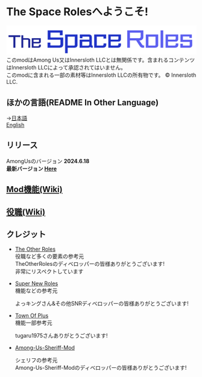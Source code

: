 # The Space Rolesへようこそ!

![TSRlogo](/Resources/TSRlogo.png)
このmodはAmong Us又はInnersloth LLCとは無関係です。含まれるコンテンツはInnersloth LLCによって承認されてはいません。  
このmodに含まれる一部の素材等はInnersloth LLCの所有物です。 © Innersloth LLC.  
## ほかの言語(README In Other Language)
→[日本語](https://github.com/supeshio/TheSpaceRoles/blob/main/README.md)<br>
 [English](https://github.com/supeshio/TheSpaceRoles/blob/main/README-EN.md)<br>
 
 ## リリース
 AmongUsのバージョン **2024.6.18**<br>
 **最新バージョン [Here](https://github.com/supeshio/TheSpaceRoles/releases/latest)**<br>

## [Mod機能(Wiki)](https://github.com/supeshio/TheSpaceRoles/wiki/MOD%E6%A9%9F%E8%83%BD)<br>

## [役職(Wiki)](https://github.com/supeshio/TheSpaceRoles/wiki/%E5%BD%B9%E8%81%B7)<br>



## クレジット
- [The Other Roles](https://github.com/TheOtherRolesAU/TheOtherRoles)<br>
  役職など多くの要素の参考元<br>
  TheOtherRolesのディベロッパーの皆様ありがとうございます!<br>
  非常にリスペクトしています<br>
  
- [Super New Roles](https://github.com/SuperNewRoles/SuperNewRoles)<br>
  機能などの参考元<br>
  
  よっキングさん&その他SNRディベロッパーの皆様ありがとうございます!<br>
- [Town Of Plus](https://github.com/tugaru1975/TownOfPlus)<br>
  機能一部参考元<br>
  
  tugaru1975さんありがとうございます!<br>
- [Among-Us-Sheriff-Mod](https://github.com/Woodi-dev/Among-Us-Sheriff-Mod)<br>

  シェリフの参考元<br>
  Among-Us-Sheriff-Modのディベロッパーの皆様ありがとうございます!<br>
